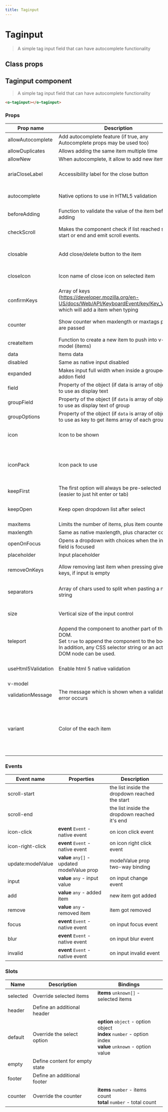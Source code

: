 ```yaml
---
title: Taginput
---
```


# Taginput

<div class="vp-doc">

> A simple tag input field that can have autocomplete functionality

<Carbon />
</div>

<div class="vp-example">
</div>
<div class="vp-example">

## Class props

<inspector-Taginput-viewer />

</div>

<div class="vp-doc">

## Taginput component

> A simple tag input field that can have autocomplete functionality

```html
<o-taginput></o-taginput>
```

### Props

| Prop name          | Description                                                                                                                                                                      | Type                          | Values                                                                          | Default                                                                                                                                                             |
| ------------------ | -------------------------------------------------------------------------------------------------------------------------------------------------------------------------------- | ----------------------------- | ------------------------------------------------------------------------------- | ------------------------------------------------------------------------------------------------------------------------------------------------------------------- |
| allowAutocomplete  | Add autocomplete feature (if true, any Autocomplete props may be used too)                                                                                                       | boolean                       | -                                                                               | <code style='white-space: nowrap; padding: 0;'>false</code>                                                                                                         |
| allowDuplicates    | Allows adding the same item multiple time                                                                                                                                        | boolean                       | -                                                                               | <code style='white-space: nowrap; padding: 0;'>false</code>                                                                                                         |
| allowNew           | When autocomplete, it allow to add new items                                                                                                                                     | boolean                       | -                                                                               | <code style='white-space: nowrap; padding: 0;'>false</code>                                                                                                         |
| ariaCloseLabel     | Accessibility label for the close button                                                                                                                                         | string                        | -                                                                               | <div><small>From <b>config</b>:</small></div><code style='white-space: nowrap; padding: 0;'>taginput: {<br>&nbsp;&nbsp;ariaCloseLabel: undefined<br>}</code>        |
| autocomplete       | Native options to use in HTML5 validation                                                                                                                                        | string                        | -                                                                               | <div><small>From <b>config</b>:</small></div><code style='white-space: nowrap; padding: 0;'>taginput: {<br>&nbsp;&nbsp;autocomplete: "off"<br>}</code>              |
| beforeAdding       | Function to validate the value of the item before adding                                                                                                                         | (value: string) =&gt; boolean | -                                                                               | Default function (see source code)                                                                                                                                  |
| checkScroll        | Makes the component check if list reached scroll start or end and emit scroll events.                                                                                            | boolean                       | -                                                                               | <div><small>From <b>config</b>:</small></div><code style='white-space: nowrap; padding: 0;'>taginput: {<br>&nbsp;&nbsp;checkScroll: false<br>}</code>               |
| closable           | Add close/delete button to the item                                                                                                                                              | boolean                       | -                                                                               | <div><small>From <b>config</b>:</small></div><code style='white-space: nowrap; padding: 0;'>taginput: {<br>&nbsp;&nbsp;closable: true<br>}</code>                   |
| closeIcon          | Icon name of close icon on selected item                                                                                                                                         | string                        | -                                                                               | <div><small>From <b>config</b>:</small></div><code style='white-space: nowrap; padding: 0;'>taginput: {<br>&nbsp;&nbsp;closeIcon: "close"<br>}</code>               |
| confirmKeys        | Array of keys<br/>(https://developer.mozilla.org/en-US/docs/Web/API/KeyboardEvent/key/Key_Values)<br/>which will add a item when typing                                          | string[]                      | -                                                                               | <div><small>From <b>config</b>:</small></div><code style='white-space: nowrap; padding: 0;'>taginput: {<br>&nbsp;&nbsp;confirmKeys: [",","Tab","Enter"]<br>}</code> |
| counter            | Show counter when maxlength or maxtags props are passed                                                                                                                          | boolean                       | -                                                                               | <div><small>From <b>config</b>:</small></div><code style='white-space: nowrap; padding: 0;'>taginput: {<br>&nbsp;&nbsp;counter: true<br>}</code>                    |
| createItem         | Function to create a new item to push into v-model (items)                                                                                                                       | (value: any) =&gt; any        | -                                                                               | Default function (see source code)                                                                                                                                  |
| data               | Items data                                                                                                                                                                       | array                         | -                                                                               | <code style='white-space: nowrap; padding: 0;'>[]</code>                                                                                                            |
| disabled           | Same as native input disabled                                                                                                                                                    | boolean                       | -                                                                               | <code style='white-space: nowrap; padding: 0;'>false</code>                                                                                                         |
| expanded           | Makes input full width when inside a grouped or addon field                                                                                                                      | boolean                       | -                                                                               | <code style='white-space: nowrap; padding: 0;'>false</code>                                                                                                         |
| field              | Property of the object (if data is array of objects) to use as display text                                                                                                      | string                        | -                                                                               | <code style='white-space: nowrap; padding: 0;'>"value"</code>                                                                                                       |
| groupField         | Property of the object (if `data` is array of objects) to use as display text of group                                                                                           | string                        | -                                                                               |                                                                                                                                                                     |
| groupOptions       | Property of the object (if `data` is array of objects) to use as key to get items array of each group                                                                            | string                        | -                                                                               |                                                                                                                                                                     |
| icon               | Icon to be shown                                                                                                                                                                 | string                        | -                                                                               | <div><small>From <b>config</b>:</small></div><code style='white-space: nowrap; padding: 0;'>taginput: {<br>&nbsp;&nbsp;icon: undefined<br>}</code>                  |
| iconPack           | Icon pack to use                                                                                                                                                                 | string                        | `mdi`, `fa`, `fas and any other custom icon pack`                               | <div><small>From <b>config</b>:</small></div><code style='white-space: nowrap; padding: 0;'>taginput: {<br>&nbsp;&nbsp;iconPack: undefined<br>}</code>              |
| keepFirst          | The first option will always be pre-selected (easier to just hit enter or tab)                                                                                                   | boolean                       | -                                                                               | <code style='white-space: nowrap; padding: 0;'>false</code>                                                                                                         |
| keepOpen           | Keep open dropdown list after select                                                                                                                                             | boolean                       | -                                                                               | <div><small>From <b>config</b>:</small></div><code style='white-space: nowrap; padding: 0;'>autocomplete: {<br>&nbsp;&nbsp;keepOpen: false<br>}</code>              |
| maxitems           | Limits the number of items, plus item counter                                                                                                                                    | number                        | -                                                                               |                                                                                                                                                                     |
| maxlength          | Same as native maxlength, plus character counter                                                                                                                                 | number                        | -                                                                               |                                                                                                                                                                     |
| openOnFocus        | Opens a dropdown with choices when the input field is focused                                                                                                                    | boolean                       | -                                                                               | <code style='white-space: nowrap; padding: 0;'>false</code>                                                                                                         |
| placeholder        | Input placeholder                                                                                                                                                                | string                        | -                                                                               |                                                                                                                                                                     |
| removeOnKeys       | Allow removing last item when pressing given keys, if input is empty                                                                                                             | string[]                      | -                                                                               | <div><small>From <b>config</b>:</small></div><code style='white-space: nowrap; padding: 0;'>taginput: {<br>&nbsp;&nbsp;removeOnKeys: ["Backspace"]<br>}</code>      |
| separators         | Array of chars used to split when pasting a new string                                                                                                                           | string[]                      | -                                                                               | <div><small>From <b>config</b>:</small></div><code style='white-space: nowrap; padding: 0;'>taginput: {<br>&nbsp;&nbsp;separators: [","]<br>}</code>                |
| size               | Vertical size of the input control                                                                                                                                               | string                        | `small`, `medium`, `large`                                                      | <div><small>From <b>config</b>:</small></div><code style='white-space: nowrap; padding: 0;'>taginput: {<br>&nbsp;&nbsp;size: undefined<br>}</code>                  |
| teleport           | Append the component to another part of the DOM.<br/>Set `true` to append the component to the body.<br/>In addition, any CSS selector string or an actual DOM node can be used. | boolean\|string\|object       | -                                                                               | <div><small>From <b>config</b>:</small></div><code style='white-space: nowrap; padding: 0;'>taginput: {<br>&nbsp;&nbsp;teleport: false<br>}</code>                  |
| useHtml5Validation | Enable html 5 native validation                                                                                                                                                  | boolean                       | -                                                                               | <div><small>From <b>config</b>:</small></div><code style='white-space: nowrap; padding: 0;'>{<br>&nbsp;&nbsp;useHtml5Validation: true<br>}</code>                   |
| v-model            |                                                                                                                                                                                  | array                         | -                                                                               | <code style='white-space: nowrap; padding: 0;'>[]</code>                                                                                                            |
| validationMessage  | The message which is shown when a validation error occurs                                                                                                                        | string                        | -                                                                               |                                                                                                                                                                     |
| variant            | Color of the each item                                                                                                                                                           | string                        | `primary`, `info`, `success`, `warning`, `danger`, `and any other custom color` | <div><small>From <b>config</b>:</small></div><code style='white-space: nowrap; padding: 0;'>taginput: {<br>&nbsp;&nbsp;variant: undefined<br>}</code>               |

### Events

| Event name        | Properties                                  | Description                                    |
| ----------------- | ------------------------------------------- | ---------------------------------------------- |
| scroll-start      |                                             | the list inside the dropdown reached the start |
| scroll-end        |                                             | the list inside the dropdown reached it's end  |
| icon-click        | **event** `Event` - native event            | on icon click event                            |
| icon-right-click  | **event** `Event` - native event            | on icon right click event                      |
| update:modelValue | **value** `any[]` - updated modelValue prop | modelValue prop two-way binding                |
| input             | **value** `any` - input value               | on input change event                          |
| add               | **value** `any` - added item                | new item got added                             |
| remove            | **value** `any` - removed item              | item got removed                               |
| focus             | **event** `Event` - native event            | on input focus event                           |
| blur              | **event** `Event` - native event            | on input blur event                            |
| invalid           | **event** `Event` - native event            | on input invalid event                         |

### Slots

| Name     | Description                    | Bindings                                                                                                         |
| -------- | ------------------------------ | ---------------------------------------------------------------------------------------------------------------- |
| selected | Override selected items        | **items** `unknown[]` - selected items                                                                           |
| header   | Define an additional header    |                                                                                                                  |
| default  | Override the select option     | **option** `object` - option object<br/>**index** `number` - option index<br/>**value** `unknown` - option value |
| empty    | Define content for empty state |                                                                                                                  |
| footer   | Define an additional footer    |                                                                                                                  |
| counter  | Override the counter           | **items** `number` - items count<br/>**total** `number` - total count                                            |

</div>

<div class="vp-doc">
</div>
